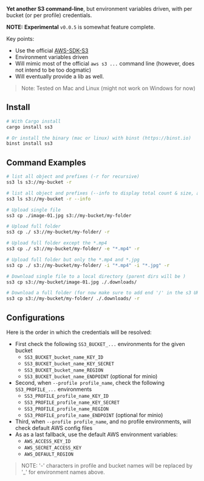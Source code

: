 

**Yet another S3 command-line**, but environment variables driven, with per bucket (or per profile) credentials. 

**NOTE:** **Experimental** `v0.0.5` is somewhat feature complete. 

Key points:
- Use the official [AWS-SDK-S3](https://crates.io/crates/aws-sdk-s3)
- Environment variables driven
- Will mimic most of the official `aws s3 ...` command line (however, does not intend to be too dogmatic)
- Will eventually provide a lib as well. 

> Note: Tested on Mac and Linux (might not work on Windows for now)

## Install

```sh
# With Cargo install
cargo install ss3

# Or install the binary (mac or linux) with binst (https://binst.io)
binst install ss3
```

## Command Examples

```sh
# list all object and prefixes (-r for recursive)
ss3 ls s3://my-bucket -r

# list all object and prefixes (--info to display total count & size, also per extensions)
ss3 ls s3://my-bucket -r --info

# Upload single file
ss3 cp ./image-01.jpg s3://my-bucket/my-folder

# Upload full folder
ss3 cp ./ s3://my-bucket/my-folder/ -r

# Upload full folder except the *.mp4
ss3 cp ./ s3://my-bucket/my-folder/ -e "*.mp4" -r

# Upload full folder but only the *.mp4 and *.jpg
ss3 cp ./ s3://my-bucket/my-folder/ -i "*.mp4" -i "*.jpg" -r

# Download single file to a local directory (parent dirs will be )
ss3 cp s3://my-bucket/image-01.jpg ./.downloads/

# Download a full folder (for now make sure to add end '/' in the s3 URL to distinguish from object)
ss3 cp s3://my-bucket/my-folder/ ./.downloads/ -r
```

## Configurations

Here is the order in which the credentials will be resolved:

- First check the following `SS3_BUCKET_...` environments for the given bucket
    - `SS3_BUCKET_bucket_name_KEY_ID`
    - `SS3_BUCKET_bucket_name_KEY_SECRET`
    - `SS3_BUCKET_bucket_name_REGION`  
    - `SS3_BUCKET_bucket_name_ENDPOINT` (optional for minio)     
- Second, when `--profile profile_name`, check the following `SS3_PROFILE_...` environments
    - `SS3_PROFILE_profile_name_KEY_ID`
    - `SS3_PROFILE_profile_name_KEY_SECRET`
    - `SS3_PROFILE_profile_name_REGION`  
    - `SS3_PROFILE_profile_name_ENDPOINT` (optional for minio) 
- Third, when `--profile profile_name`, and no profile environments, will check default AWS config files
- As as a last fallback, use the default AWS environment variables: 
    - `AWS_ACCESS_KEY_ID`
    - `AWS_SECRET_ACCESS_KEY`
    - `AWS_DEFAULT_REGION`

> NOTE: '-' characters in profile and bucket names will be replaced by '_' for environment names above.

